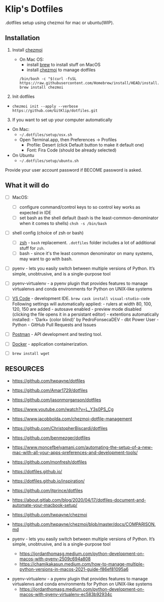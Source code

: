 # Klip's Dotfiles
.dotfiles setup using chezmoi for mac or ubuntu(WIP).  

## Installation

1. Install [chezmoi](https://github.com/twpayne/chezmoi)
    - On Mac OS:
        - install [brew](https://brew.sh/) to install stuff on MacOS
        - install [chezmoi](https://github.com/twpayne/chezmoi) to manage dotfiles
        ```shell
        /bin/bash -c "$(curl -fsSL https://raw.githubusercontent.com/Homebrew/install/HEAD/install.sh)"
        brew install chezmoi
        ```

2. Init dotfiles
  - `chezmoi init --apply --verbose https://github.com/GitKlip/dotfiles.git`
3. If you want to set up your computer automatically
  - On Mac:
    - `~/.dotfiles/setup/osx.sh`
    - Open Terminal.app, then Preferences -> Profiles
      - Profile: Desert (click Default button to make it default one)
      - Font: Fira Code (should be already selected)
  - On Ubuntu
    - `~/.dotfiles/setup/ubuntu.sh`

Provide your user account password if BECOME password is asked.


## What it will do
- [ ] MacOS:
  - [ ] configure command/control keys to so control key works as expected in IDE
  - [ ] set bash as the shell default (bash is the least-common-denominator when it comes to shells) `chsh -s /bin/bash`
- [ ] shell config (choice of zsh or bash)
  - [ ] [zsh](https://ohmyz.sh/) - `bash` replacement. `.dotfiles` folder includes a lot of additional stuff for `zsh`.
  - [ ] bash - since it's the least common denominator on many systems, may want to go with bash.
- [ ] pyenv - lets you easily switch between multiple versions of Python. It’s simple, unobtrusive, and is a single-purpose tool
- [ ] pyenv-virtualenv - a pyenv plugin that provides features to manage virtualenvs and conda environments for Python on UNIX-like systems
- [ ] [VS Code](https://code.visualstudio.com/) - development IDE. `brew cask install visual-studio-code` Following settings will automatically applied:
        <!-- - font changed to Fira Code -->
        <!-- - ligatures enabled -->
        - rulers at width 80, 100, 120, 150 are added
        - autosave enabled
        - preview mode disabled (clicking the file opens it in a persistant editor)
        - extentions automatically installed:
            <!-- - Gitlens -->
            <!-- - Tslint -->
            <!-- - Eslint -->
            <!-- - Prettier -->
            - 'Dark+ (color blind)' by PedroFonsecaDEV
            - dbt Power User
            - Python
            - GitHub Pull Requests and Issues
- [ ] [Postman](https://www.getpostman.com/) - API development and testing tool.
- [ ] [Docker](https://www.docker.com/) - application containerization.
- [ ] `brew install wget`





## RESOURCES
- https://github.com/twpayne/dotfiles
- https://github.com/Amar1729/dotfiles
- https://github.com/jasonmorganson/dotfiles

- https://www.youtube.com/watch?v=L_Y3s0PS_Cg
- https://www.jacobbolda.com/chezmoi-dotfile-management
- https://github.com/ChristopherBiscardi/dotfiles
- https://github.com/benmezger/dotfiles

- https://www.moncefbelyamani.com/automating-the-setup-of-a-new-mac-with-all-your-apps-preferences-and-development-tools/
- https://github.com/monfresh/dotfiles

- https://dotfiles.github.io/
- https://dotfiles.github.io/inspiration/
- https://github.com/jtprince/dotfiles
- https://about.gitlab.com/blog/2020/04/17/dotfiles-document-and-automate-your-macbook-setup/
- https://github.com/twpayne/chezmoi
- https://github.com/twpayne/chezmoi/blob/master/docs/COMPARISON.md

- pyenv - lets you easily switch between multiple versions of Python. It’s simple, unobtrusive, and is a single-purpose tool
    * https://jordanthomasg.medium.com/python-development-on-macos-with-pyenv-2509c694a808
    * https://chamikakasun.medium.com/how-to-manage-multiple-python-versions-in-macos-2021-guide-f86ef81095a6
* pyenv-virtualenv - a pyenv plugin that provides features to manage virtualenvs and conda environments for Python on UNIX-like systems
    * https://jordanthomasg.medium.com/python-development-on-macos-with-pyenv-virtualenv-ec583b92934c


